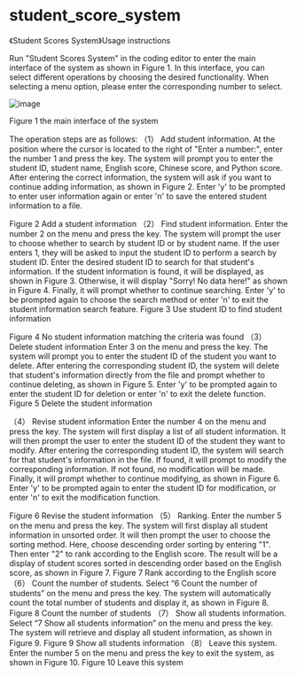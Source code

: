 # student_score_system
《Student Scores System》Usage instructions

Run "Student Scores System" in the coding editor to enter the main interface of the system as shown in Figure 1. In this interface, you can select different operations by choosing the desired functionality. When selecting a menu option, please enter the corresponding number to select.

 ![image](https://github.com/slowpokestudycoding/student_score_system/assets/130159100/c0bd6dc2-32a8-468b-b269-5ff6025882aa)

Figure 1  the main interface of the system

The operation steps are as follows:
（1）	Add student information. 
At the position where the cursor is located to the right of "Enter a number:", enter the number 1 and press the <Enter> key. The system will prompt you to enter the student ID, student name, English score, Chinese score, and Python score. After entering the correct information, the system will ask if you want to continue adding information, as shown in Figure 2. Enter 'y' to be prompted to enter user information again or enter 'n' to save the entered student information to a file.
 
Figure 2  Add a student information
（2）	Find student information. 
Enter the number 2 on the menu and press the <Enter> key. The system will prompt the user to choose whether to search by student ID or by student name. If the user enters 1, they will be asked to input the student ID to perform a search by student ID. Enter the desired student ID to search for that student's information. If the student information is found, it will be displayed, as shown in Figure 3. Otherwise, it will display "Sorry! No data here!" as shown in Figure 4. Finally, it will prompt whether to continue searching. Enter 'y' to be prompted again to choose the search method or enter 'n' to exit the student information search feature.
Figure 3  Use student ID to find student information 
 
Figure 4  No student information matching the criteria was found
（3）	Delete student information
Enter 3 on the menu and press the <Enter> key. The system will prompt you to enter the student ID of the student you want to delete. After entering the corresponding student ID, the system will delete that student's information directly from the file and prompt whether to continue deleting, as shown in Figure 5. Enter 'y' to be prompted again to enter the student ID for deletion or enter 'n' to exit the delete function.
Figure 5  Delete the student information

（4）	Revise student information
Enter the number 4 on the menu and press the <Enter> key. The system will first display a list of all student information. It will then prompt the user to enter the student ID of the student they want to modify. After entering the corresponding student ID, the system will search for that student's information in the file. If found, it will prompt to modify the corresponding information. If not found, no modification will be made. Finally, it will prompt whether to continue modifying, as shown in Figure 6. Enter 'y' to be prompted again to enter the student ID for modification, or enter 'n' to exit the modification function.
 
Figure 6  Revise the student information
（5）	Ranking. 
Enter the number 5 on the menu and press the <Enter> key. The system will first display all student information in unsorted order. It will then prompt the user to choose the sorting method. Here, choose descending order sorting by entering "1". Then enter "2" to rank according to the English score. The result will be a display of student scores sorted in descending order based on the English score, as shown in Figure 7. 
Figure 7  Rank according to the English score
（6）	Count the number of students.
Select “6 Count the number of students” on the menu and press the <Enter> key. The system will automatically count the total number of students and display it, as shown in Figure 8.
Figure 8  Count the number of students
（7）	Show all students information. 
Select “7 Show all students information” on the menu and press the <Enter> key. The system will retrieve and display all student information, as shown in Figure 9.
Figure 9  Show all students information
（8）	Leave this system. 
Enter the number 5 on the menu and press the <Enter> key to exit the system, as shown in Figure 10.
Figure 10  Leave this system
